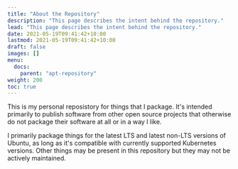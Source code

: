 ```yaml
---
title: "About the Repository"
description: "This page describes the intent behind the repository."
lead: "This page describes the intent behind the repository."
date: 2021-05-19T09:41:42+10:00
lastmod: 2021-05-19T09:41:42+10:00
draft: false
images: []
menu:
  docs:
    parent: "apt-repository"
weight: 200
toc: true
---
```


This is my personal reposistory for things that I package. It's intended
primarily to publish software from other open source projects that otherwise
do not package their software at all or in a way I like.

I primarily package things for the latest LTS and latest non-LTS versions of
Ubuntu, as long as it's compatible with currently supported Kubernetes
versions. Other things may be present in this repository but they may not be
actively maintained.